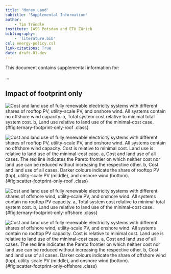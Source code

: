 ```yaml
---
title: 'Money Land'
subtitle: 'Supplemental Information'
author:
    - Tim Tröndle
institute: IASS Potsdam and ETH Zürich
bibliography:
    - 'literature.bib'
csl: energy-policy.csl
link-citations: True
date: draft-01-dev
---
```


This document contains supplemental information for:

...

<div class="pagebreak"> </div>

## Impact of footprint only

![**Cost and land use of fully renewable electricity systems with different shares of rooftop PV, utility-scale PV, and onshore wind.** All systems contain no offshore wind capacity. **a,** Total system cost relative to minimal total system cost. **b,** Land use relative to land use of the minimal-cost case.](report/footprint-only/ternary-roof.svg){#fig:ternary-footprint-only-roof .class}

![**Cost and land use of fully renewable electricity systems with different shares of rooftop PV, utility-scale PV, and onshore wind.** All systems contain no offshore wind capacity. Cost is relative to minimal cost. Land use is relative to land use of the minimal-cost case. **a,** Cost and land use of all cases. The red line indicates the Pareto frontier on which neither cost nor land use can be reduced without increasing the respective other. **b,** Cost and land use of all cases. Darker colours indicate the share of rooftop PV (top), utility-scale PV (middle), and onshore wind (bottom).](report/footprint-only/scatter-roof.svg){#fig:scatter-footprint-only-roof .class}

![**Cost and land use of fully renewable electricity systems with different shares of offshore wind, utility-scale PV, and onshore wind.** All systems contain no rooftop PV capacity. **a,** Total system cost relative to minimal total system cost. **b,** Land use relative to land use of the minimal-cost case.](report/footprint-only/ternary-offshore.svg){#fig:ternary-footprint-only-offshore .class}

![**Cost and land use of fully renewable electricity systems with different shares of offshore wind, utility-scale PV, and onshore wind.** All systems contain no rooftop PV capacity. Cost is relative to minimal cost. Land use is relative to land use of the minimal-cost case. **a,** Cost and land use of all cases. The red line indicates the Pareto frontier on which neither cost nor land use can be reduced without increasing the respective other. **b,** Cost and land use of all cases. Darker colours indicate the share of offshore wind (top), utility-scale PV (middle), and onshore wind (bottom).](report/footprint-only/scatter-offshore.svg){#fig:scatter-footprint-only-offshore .class}
